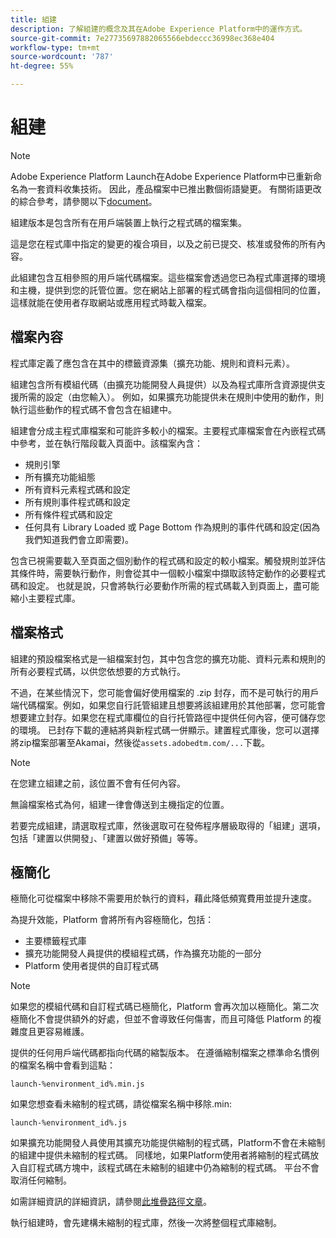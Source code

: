 ```yaml
---
title: 組建
description: 了解組建的概念及其在Adobe Experience Platform中的運作方式。
source-git-commit: 7e27735697882065566ebdeccc36998ec368e404
workflow-type: tm+mt
source-wordcount: '787'
ht-degree: 55%

---
```


# 組建

>[!NOTE]
>
>Adobe Experience Platform Launch在Adobe Experience Platform中已重新命名為一套資料收集技術。 因此，產品檔案中已推出數個術語變更。 有關術語更改的綜合參考，請參閱以下[document](../../term-updates.md)。

組建版本是包含所有在用戶端裝置上執行之程式碼的檔案集。

這是您在程式庫中指定的變更的複合項目，以及之前已提交、核准或發佈的所有內容。

此組建包含互相參照的用戶端代碼檔案。這些檔案會透過您已為程式庫選擇的環境和主機，提供到您的託管位置。您在網站上部署的程式碼會指向這個相同的位置，這樣就能在使用者存取網站或應用程式時載入檔案。

## 檔案內容

程式庫定義了應包含在其中的標籤資源集（擴充功能、規則和資料元素）。

組建包含所有模組代碼（由擴充功能開發人員提供）以及為程式庫所含資源提供支援所需的設定（由您輸入）。 例如，如果擴充功能提供未在規則中使用的動作，則執行這些動作的程式碼不會包含在組建中。

組建會分成主程式庫檔案和可能許多較小的檔案。主要程式庫檔案會在內嵌程式碼中參考，並在執行階段載入頁面中。該檔案內含：

* 規則引擎
* 所有擴充功能組態
* 所有資料元素程式碼和設定
* 所有規則事件程式碼和設定
* 所有條件程式碼和設定
* 任何具有 Library Loaded 或 Page Bottom 作為規則的事件代碼和設定(因為我們知道我們會立即需要)。

包含已視需要載入至頁面之個別動作的程式碼和設定的較小檔案。觸發規則並評估其條件時，需要執行動作，則會從其中一個較小檔案中擷取該特定動作的必要程式碼和設定。 也就是說，只會將執行必要動作所需的程式碼載入到頁面上，盡可能縮小主要程式庫。

## 檔案格式

組建的預設檔案格式是一組檔案封包，其中包含您的擴充功能、資料元素和規則的所有必要程式碼，以供您依想要的方式執行。

不過，在某些情況下，您可能會偏好使用檔案的 .zip 封存，而不是可執行的用戶端代碼檔案。例如，如果您自行託管組建且想要將該組建用於其他部署，您可能會想要建立封存。如果您在程式庫欄位的自行托管路徑中提供任何內容，便可儲存您的環境。 已封存下載的連結將與新程式碼一併顯示。建置程式庫後，您可以選擇將zip檔案部署至Akamai，然後從`assets.adobedtm.com/...`下載。

>[!NOTE]
>
>在您建立組建之前，該位置不會有任何內容。

無論檔案格式為何，組建一律會傳送到主機指定的位置。

若要完成組建，請選取程式庫，然後選取可在發佈程序層級取得的「組建」選項，包括「建置以供開發」、「建置以做好預備」等等。

## 極簡化

極簡化可從檔案中移除不需要用於執行的資料，藉此降低頻寬費用並提升速度。

為提升效能，Platform 會將所有內容極簡化，包括：

* 主要標籤程式庫
* 擴充功能開發人員提供的模組程式碼，作為擴充功能的一部分
* Platform 使用者提供的自訂程式碼

>[!NOTE]
>
>如果您的模組代碼和自訂程式碼已極簡化，Platform 會再次加以極簡化。第二次極簡化不會提供額外的好處，但並不會導致任何傷害，而且可降低 Platform 的複雜度且更容易維護。

提供的任何用戶端代碼都指向代碼的縮製版本。 在遵循縮制檔案之標準命名慣例的檔案名稱中會看到這點：

`launch-%environment_id%.min.js`

如果您想查看未縮制的程式碼，請從檔案名稱中移除.min:

`launch-%environment_id%.js`

如果擴充功能開發人員使用其擴充功能提供縮制的程式碼，Platform不會在未縮制的組建中提供未縮制的程式碼。 同樣地，如果Platform使用者將縮制的程式碼放入自訂程式碼方塊中，該程式碼在未縮制的組建中仍為縮制的程式碼。 平台不會取消任何縮制。

如需詳細資訊的詳細資訊，請參閱[此堆疊路徑文章](https://blog.stackpath.com/glossary/minification/)。

執行組建時，會先建構未縮制的程式庫，然後一次將整個程式庫縮制。
